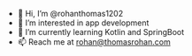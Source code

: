 - 👋 Hi, I’m @rohanthomas1202
- 👀 I’m interested in app development
- 🌱 I’m currently learning Kotlin and SpringBoot
- 📫 Reach me at rohan@thomasrohan.com

<!---
rohanthomas1202/rohanthomas1202 is a ✨ special ✨ repository because its `README.md` (this file) appears on your GitHub profile.
You can click the Preview link to take a look at your changes.
--->

